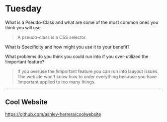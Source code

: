 # Tuesday
What is a Pseudo-Class and what are some of the most common ones you think you will use
>A pseudo-class is a CSS selector.

What is Specificity and how might you use it to your benefit?
>

What problems do you think you could run into if you over-utilized the !important feature?
>If you overuse the !important feature you can run into laayout issues. The website won't know how to order everything because you have !important applied to too many things.

---
## Cool Website
https://github.com/ashley-herrera/coolwebsite
